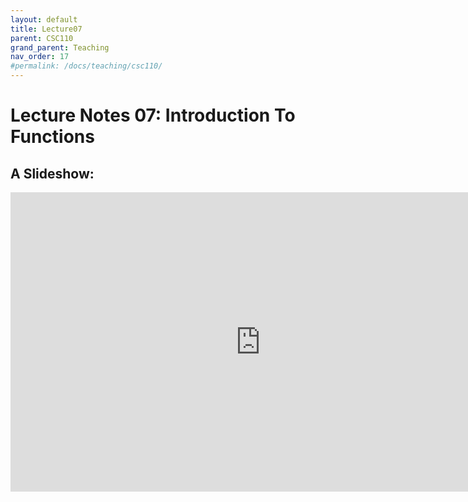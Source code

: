 ```yaml
---
layout: default
title: Lecture07
parent: CSC110
grand_parent: Teaching
nav_order: 17
#permalink: /docs/teaching/csc110/
---  
```

  

Lecture Notes 07: Introduction To Functions
===========================================



A Slideshow:
---------------



<iframe src="https://docs.google.com/presentation/d/e/2PACX-1vRpRQWCsRqaZft96VDnFBx457jinG7OWrK7pEHcfuXrKXCSZFlHTKkbDQY0A9N-ZG5FG8UYGw_9r9j8/embed?start=false&loop=false&delayms=60000" frameborder="0" width="800" height="479" allowfullscreen="true" mozallowfullscreen="true" webkitallowfullscreen="true"></iframe>

<!-- 
Embedded tinker.io code
-------------------

<iframe src="https://trinket.io/embed/python/290f6f0c88?showInstructions=true" width="150%" height="600" frameborder="0" marginwidth="0" marginheight="0" allowfullscreen></iframe> 
-->